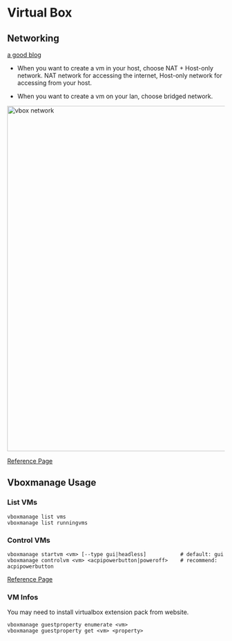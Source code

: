 # Virtual Box

## Networking

[a good blog](https://blogs.oracle.com/scoter/post/oracle-vm-virtualbox-networking-options-and-how-to-manage-them)

-   When you want to create a vm in your host, choose NAT + Host-only network. NAT network for accessing the internet, Host-only network for accessing from your host.

-   When you want to create a vm on your lan, choose bridged network.

<img src="https://raw.githubusercontent.com/dingyiyi0226/notes/master/img/virtualbox_network.png" alt="vbox network" width="800"/>

[Reference Page](https://www.virtualbox.org/manual/ch06.html)


## Vboxmanage Usage

### List VMs

```shell
vboxmanage list vms
vboxmanage list runningvms

```

### Control VMs


```shell
vboxmanage startvm <vm> [--type gui|headless]           # default: gui
vboxmanage controlvm <vm> <acpipowerbutton|poweroff>    # recommend: acpipowerbutton

```

[Reference Page](https://www.virtualbox.org/manual/ch08.html)

### VM Infos

You may need to install virtualbox extension pack from website.

```shell
vboxmanage guestproperty enumerate <vm>
vboxmanage guestproperty get <vm> <property>

```
